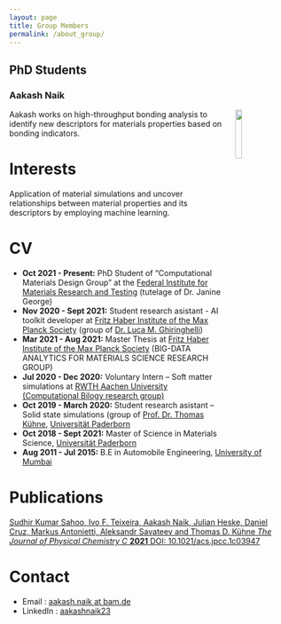 ```yaml
---
layout: page
title: Group Members
permalink: /about_group/
---
```






## **PhD Students**


### **Aakash Naik**
<img hspace="20" align="right" src="../images/aakash.png" width="15%" height="15%">

Aakash works on high-throughput bonding analysis to identify new descriptors for materials properties based on bonding indicators.

# Interests
Application of material simulations and uncover relationships between material properties and its descriptors by employing machine learning.

# CV

* **Oct 2021 - Present:** PhD Student of “Computational Materials Design Group” at the [Federal Institute for Materials Research and Testing](https://www.bam.de/Navigation/EN/Home/home.html) (tutelage of Dr. Janine George)
* **Nov 2020 - Sept 2021:** Student research asistant - AI toolkit developer at [Fritz Haber Institute of the Max Planck Society](https://www.fhi.mpg.de/) (group of [Dr. Luca M. Ghiringhelli](https://th.fhi.mpg.de/groups/bdafms/index.php?n=Group.Mission))
* **Mar 2021 - Aug 2021:** Master Thesis at [Fritz Haber Institute of the Max Planck Society](https://th.fhi.mpg.de/groups/bdafms/) (BIG-DATA ANALYTICS FOR MATERIALS SCIENCE RESEARCH GROUP)
* **Jul 2020 - Dec 2020:** Voluntary Intern – Soft matter simulations at [RWTH Aachen University (Computational Bilogy research group)](https://www.biotec.rwth-aachen.de/cms/BIOTEC/Forschung/Abteilungen/~johr/Computational-biotechnology/lidx/1/)
* **Oct 2019 - March 2020:** Student research asistant – Solid state simulations (group of [Prof. Dr. Thomas Kühne](https://chemie.uni-paderborn.de/en/research-groups/theoretical-chemistry/kuehne/prof-dr-thomas-d-kuehne), [Universität Paderborn](https://www.uni-paderborn.de/en/university/)
* **Oct 2018 - Sept 2021:** Master of Science in Materials Science, [Universität Paderborn](https://www.uni-paderborn.de/en/university/)
* **Aug 2011 - Jul 2015:** B.E in Automobile Engineering, [University of Mumbai](https://mu.ac.in/)

# Publications
[Sudhir Kumar Sahoo, Ivo F. Teixeira, Aakash Naik, Julian Heske, Daniel Cruz,
Markus Antonietti, Aleksandr Savateev and Thomas D. Kühne *The Journal of Physical Chemistry C* **2021** DOI: 10.1021/acs.jpcc.1c03947](https://doi.org/10.1021/acs.jpcc.1c03947)


# Contact
* Email : [aakash.naik at bam.de](mailto:aakash.naik@bam.de)
* LinkedIn : [aakashnaik23](https://www.linkedin.com/in/aakashnaik23/)
 
